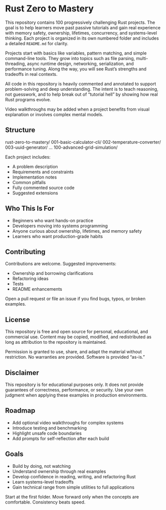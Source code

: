 # Rust Zero to Mastery

This repository contains 100 progressively challenging Rust projects. The goal is to help learners move past passive tutorials and gain real experience with memory safety, ownership, lifetimes, concurrency, and systems-level thinking. Each project is organized in its own numbered folder and includes a detailed `README.md` for clarity.

Projects start with basics like variables, pattern matching, and simple command-line tools. They grow into topics such as file parsing, multi-threading, async runtime design, networking, serialization, and performance tuning. Along the way, you will see Rust’s strengths and tradeoffs in real contexts.

All code in this repository is heavily commented and annotated to support problem-solving and deep understanding. The intent is to teach reasoning, not guesswork, and to help break out of “tutorial hell” by showing how real Rust programs evolve.

Video walkthroughs may be added when a project benefits from visual explanation or involves complex mental models.

## Structure

rust-zero-to-mastery/
001-basic-calculator-cli/
002-temperature-converter/
003-uuid-generator/
...
100-advanced-grid-simulation/


Each project includes:
- A problem description
- Requirements and constraints
- Implementation notes
- Common pitfalls
- Fully commented source code
- Suggested extensions

## Who This Is For

- Beginners who want hands-on practice
- Developers moving into systems programming
- Anyone curious about ownership, lifetimes, and memory safety
- Learners who want production-grade habits

## Contributing

Contributions are welcome. Suggested improvements:
- Ownership and borrowing clarifications
- Refactoring ideas
- Tests
- README enhancements

Open a pull request or file an issue if you find bugs, typos, or broken examples.

## License

This repository is free and open source for personal, educational, and commercial use. Content may be copied, modified, and redistributed as long as attribution to the repository is maintained.

Permission is granted to use, share, and adapt the material without restriction. No warranties are provided. Software is provided “as-is.”

## Disclaimer

This repository is for educational purposes only. It does not provide guarantees of correctness, performance, or security. Use your own judgment when applying these examples in production environments.

## Roadmap

- Add optional video walkthroughs for complex systems
- Introduce testing and benchmarking
- Highlight unsafe code boundaries
- Add prompts for self-reflection after each build

## Goals

- Build by doing, not watching
- Understand ownership through real examples
- Develop confidence in reading, writing, and refactoring Rust
- Learn systems-level tradeoffs
- Gain technical range from simple utilities to full applications

Start at the first folder. Move forward only when the concepts are comfortable. Consistency beats speed.
